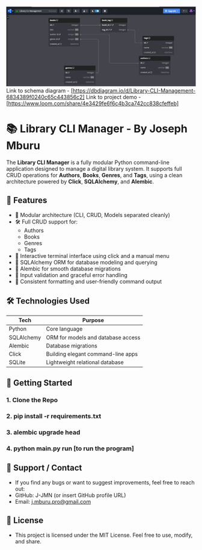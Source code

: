 ![Project-schema screenshot](./images/Project-schema.png)
Link to schema diagram - [https://dbdiagram.io/d/Library-CLI-Management-6834389f0240c65c443856c2]
Link to project demo - [https://www.loom.com/share/4e3429fe6f6c4b3ca742cc838cfeffeb]

# 📚 Library CLI Manager - By Joseph Mburu

The **Library CLI Manager** is a fully modular Python command-line application designed to manage a digital library system. It supports full CRUD operations for **Authors**, **Books**, **Genres**, and **Tags**, using a clean architecture powered by **Click**, **SQLAlchemy**, and **Alembic**.

## 🚀 Features

- 🧠 Modular architecture (CLI, CRUD, Models separated cleanly)
- 🛠️ Full CRUD support for:
  - Authors
  - Books
  - Genres
  - Tags
- 🎨 Interactive terminal interface using click and a manual menu
- 💾 SQLAlchemy ORM for database modeling and querying
- 🔄 Alembic for smooth database migrations
- 🧪 Input validation and graceful error handling
- 🧹 Consistent formatting and user-friendly command output

## 🛠️ Technologies Used

| Tech           | Purpose                             |
|----------------|-------------------------------------|
| Python         | Core language                       |
| SQLAlchemy     | ORM for models and database access  |
| Alembic        | Database migrations                 |
| Click          | Building elegant command-line apps  |
| SQLite         | Lightweight relational database     |

## 🏁 Getting Started

### 1. Clone the Repo
### 2. pip install -r requirements.txt
### 3. alembic upgrade head
### 4. python main.py run [to run the program]

 ## 🙋 Support / Contact
 - If you find any bugs or want to suggest improvements, feel free to reach out:
 - GitHub: J-JMN (or insert GitHub profile URL)
 - Email: j.mburu.pro@gmail.com

 ## 📄 License
 - This project is licensed under the MIT License. Feel free to use, modify, and share.